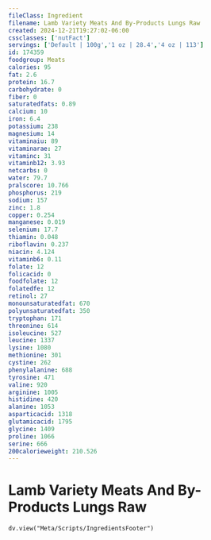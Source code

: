 ```yaml
---
fileClass: Ingredient
filename: Lamb Variety Meats And By-Products Lungs Raw
created: 2024-12-21T19:27:02-06:00
cssclasses: ['nutFact']
servings: ['Default | 100g','1 oz | 28.4','4 oz | 113']
id: 174359
foodgroup: Meats
calories: 95
fat: 2.6
protein: 16.7
carbohydrate: 0
fiber: 0
saturatedfats: 0.89
calcium: 10
iron: 6.4
potassium: 238
magnesium: 14
vitaminaiu: 89
vitaminarae: 27
vitaminc: 31
vitaminb12: 3.93
netcarbs: 0
water: 79.7
pralscore: 10.766
phosphorus: 219
sodium: 157
zinc: 1.8
copper: 0.254
manganese: 0.019
selenium: 17.7
thiamin: 0.048
riboflavin: 0.237
niacin: 4.124
vitaminb6: 0.11
folate: 12
folicacid: 0
foodfolate: 12
folatedfe: 12
retinol: 27
monounsaturatedfat: 670
polyunsaturatedfat: 350
tryptophan: 171
threonine: 614
isoleucine: 527
leucine: 1337
lysine: 1080
methionine: 301
cystine: 262
phenylalanine: 688
tyrosine: 471
valine: 920
arginine: 1005
histidine: 420
alanine: 1053
asparticacid: 1318
glutamicacid: 1795
glycine: 1409
proline: 1066
serine: 666
200calorieweight: 210.526
---
```


# Lamb Variety Meats And By-Products Lungs Raw

```dataviewjs
dv.view("Meta/Scripts/IngredientsFooter")
```